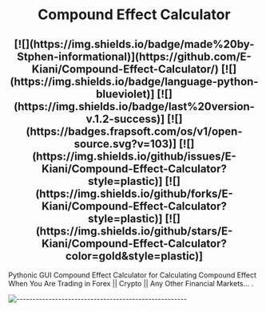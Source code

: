 <h1 align="center"> 
    Compound Effect Calculator
</h1>

<h2 align="center">
    [![](https://img.shields.io/badge/made%20by-Stphen-informational)](https://github.com/E-Kiani/Compound-Effect-Calculator/)
    [![](https://img.shields.io/badge/language-python-blueviolet)]
    [![](https://img.shields.io/badge/last%20version-v.1.2-success)]
    [![](https://badges.frapsoft.com/os/v1/open-source.svg?v=103)]
    [![](https://img.shields.io/github/issues/E-Kiani/Compound-Effect-Calculator?style=plastic)]
    [![](https://img.shields.io/github/forks/E-Kiani/Compound-Effect-Calculator?style=plastic)]
    [![](https://img.shields.io/github/stars/E-Kiani/Compound-Effect-Calculator?color=gold&style=plastic)]
</h2>


Pythonic GUI Compound Effect Calculator for Calculating Compound Effect When You Are Trading in Forex || Crypto || Any Other Financial Markets... .

![-----------------------------------------------------](https://raw.githubusercontent.com/andreasbm/readme/master/assets/lines/rainbow.png)

